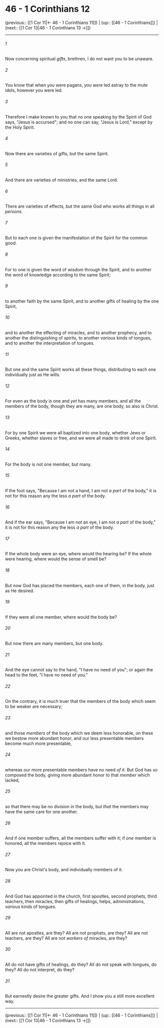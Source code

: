 # 46 - 1 Corinthians 12

(previous:: [[1 Cor 11|← 46 - 1 Corinthians 11]]) | (up:: [[46 - 1 Corinthians]]) | (next:: [[1 Cor 13|46 - 1 Corinthians 13 →]])

***


###### 1 
Now concerning spiritual _gifts_, brethren, I do not want you to be unaware. 

###### 2 
You know that when you were pagans, _you were_ led astray to the mute idols, however you were led. 

###### 3 
Therefore I make known to you that no one speaking by the Spirit of God says, "Jesus is accursed"; and no one can say, "Jesus is Lord," except by the Holy Spirit. 

###### 4 
Now there are varieties of gifts, but the same Spirit. 

###### 5 
And there are varieties of ministries, and the same Lord. 

###### 6 
There are varieties of effects, but the same God who works all things in all _persons_. 

###### 7 
But to each one is given the manifestation of the Spirit for the common good. 

###### 8 
For to one is given the word of wisdom through the Spirit, and to another the word of knowledge according to the same Spirit; 

###### 9 
to another faith by the same Spirit, and to another gifts of healing by the one Spirit, 

###### 10 
and to another the effecting of miracles, and to another prophecy, and to another the distinguishing of spirits, to another _various_ kinds of tongues, and to another the interpretation of tongues. 

###### 11 
But one and the same Spirit works all these things, distributing to each one individually just as He wills. 

###### 12 
For even as the body is one and _yet_ has many members, and all the members of the body, though they are many, are one body, so also is Christ. 

###### 13 
For by one Spirit we were all baptized into one body, whether Jews or Greeks, whether slaves or free, and we were all made to drink of one Spirit. 

###### 14 
For the body is not one member, but many. 

###### 15 
If the foot says, "Because I am not a hand, I am not _a part_ of the body," it is not for this reason any the less _a part_ of the body. 

###### 16 
And if the ear says, "Because I am not an eye, I am not _a part_ of the body," it is not for this reason any the less _a part_ of the body. 

###### 17 
If the whole body were an eye, where would the hearing be? If the whole were hearing, where would the sense of smell be? 

###### 18 
But now God has placed the members, each one of them, in the body, just as He desired. 

###### 19 
If they were all one member, where would the body be? 

###### 20 
But now there are many members, but one body. 

###### 21 
And the eye cannot say to the hand, "I have no need of you"; or again the head to the feet, "I have no need of you." 

###### 22 
On the contrary, it is much truer that the members of the body which seem to be weaker are necessary; 

###### 23 
and those _members_ of the body which we deem less honorable, on these we bestow more abundant honor, and our less presentable members become much more presentable, 

###### 24 
whereas our more presentable members have no need _of it_. But God has _so_ composed the body, giving more abundant honor to that _member_ which lacked, 

###### 25 
so that there may be no division in the body, but _that_ the members may have the same care for one another. 

###### 26 
And if one member suffers, all the members suffer with it; if _one_ member is honored, all the members rejoice with it. 

###### 27 
Now you are Christ's body, and individually members of it. 

###### 28 
And God has appointed in the church, first apostles, second prophets, third teachers, then miracles, then gifts of healings, helps, administrations, _various_ kinds of tongues. 

###### 29 
All are not apostles, are they? All are not prophets, are they? All are not teachers, are they? All are not _workers of_ miracles, are they? 

###### 30 
All do not have gifts of healings, do they? All do not speak with tongues, do they? All do not interpret, do they? 

###### 31 
But earnestly desire the greater gifts. And I show you a still more excellent way.

***

(previous:: [[1 Cor 11|← 46 - 1 Corinthians 11]]) | (up:: [[46 - 1 Corinthians]]) | (next:: [[1 Cor 13|46 - 1 Corinthians 13 →]])
